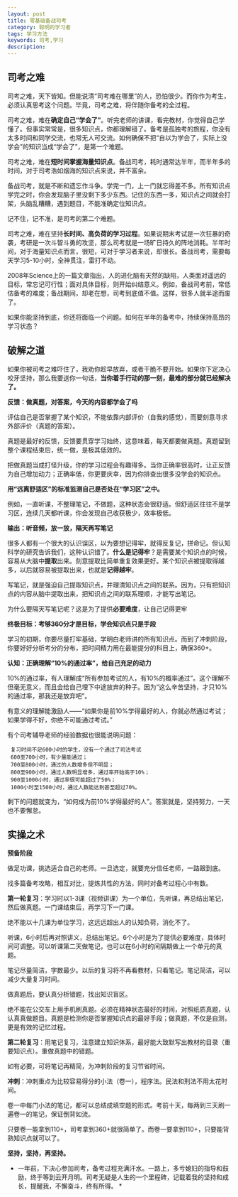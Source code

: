 ```yaml
---
layout: post
title: 零基础备战司考
category: 聪明的学习者
tags: 学习方法
keywords: 司考,学习
description: 
---
```


## 司考之难 ##
司考之难，天下皆知。但能说清“司考难在哪里”的人，恐怕很少。而你作为考生，必须认真思考这个问题。毕竟，司考之难，将伴随你备考的全过程。

司考之难，难在**确定自己“学会了”**。听完老师的讲课，看完教材，你觉得自己学懂了。但事实常常是，很多知识点，你都理解错了。备考是孤独考的旅程，你没有太多时间和同学交流，也常无人可交流。如何确保不把“自以为学会了，实际上没学会”的知识当成“学会了”，是第一个难题。

司考之难，难在**短时间掌握海量知识点**。备战司考，耗时通常达半年，而半年多的时间，对于司考浩如烟海的知识点来说，并不富余。

备战司考，就是不断和遗忘作斗争。学完一门，上一门就忘得差不多。所有知识点学完之时，你会发现脑子里没剩下多少东西。记住的东西一多，知识点之间就会打架，头脑乱糟糟，遇到题目，不能准确定位知识点。

记不住，记不准，是司考的第二个难题。

司考之难，难在坚持**长时间、高负荷的学习过程**。如果说期末考试是一次狂暴的奇袭，考研是一次斗智斗勇的攻坚，那么司考就是一场旷日持久的阵地消耗。半年时间，对于海量知识点而言，很短，可对于学习者来说，却很长。备战司考，需要每天学习5-10小时，全神贯注，雷打不动。

2008年Science上的一篇文章指出，人的进化脑有天然的缺陷，人类面对遥远的目标，常忘记可行性；面对具体目标，则开始纠结意义。例如，备战司考前，常低估备考的难度；备战期间，却老在想，司考到底值不值。这样，很多人就半途而废了。

如果你能坚持到底，你还将面临一个问题。如何在半年的备考中，持续保持高昂的学习状态？

## 破解之道 ##
如果你被司考之难吓住了，我劝你趁早放弃，或者干脆不要开始。如果你下定决心咬牙坚持，那么我要送你一句话，**当你着手行动的那一刻，最难的部分就已经解决了。**

**反馈：做真题，对答案，今天的内容都学会了吗**

评估自己是否掌握了某个知识，不能依靠内部评价（自我的感觉），而要刻意寻求外部评价（真题的答案）。

真题是最好的反馈，反馈要贯穿学习始终，这意味着，每天都要做真题。真题留到整个课程结束后，统一做，是极其低效的。

把做真题当成打怪升级，你的学习过程会有趣得多。当你正确率很高时，让正反馈为自己增加动力；正确率低，你更要庆幸，因为你排查出很多没学会的知识点。

**用“远离舒适区”的标准监测自己是否处在“学习区”之中。**

例如，一直听课，不整理笔记，不做题，这种状态会很舒适。但舒适区往往不是学习区，连续几天都听课，你会发现自己收获极少，效率极低。

**输出：听音频，放一放，隔天再写笔记**

很多人都有一个很大的认识误区，以为要想记得牢，就得反复记，拼命记。但认知科学的研究告诉我们，这种认识错了。**什么是记得牢**？是需要某个知识点的时候，容易从大脑中**提取**出来。刻意提取比简单重复效果更好。某个知识点被提取得越多，以后就容易被提取出来，也就是**记得越牢**。

写笔记，就是强迫自己提取知识点，并理清知识点之间的联系。因为，只有把知识点的内容从脑中提取出来，把知识点之间的联系理顺，才能写出笔记。

为什么要隔天写笔记呢？这是为了提供**必要难度**，让自己记得更牢

**终极目标：考够360分才是目标，学会知识点只是手段**

学习的初期，你要尽量打牢基础，学明白老师讲的所有知识点。而到了冲刺阶段，你要好好分析考分的分布，把时间精力用在最能提分的科目上，确保360+。

**认知：正确理解“10%的通过率”，给自己充足的动力**

10%的通过率，有人理解成“所有参加考试的人，有10%的概率通过”。这个理解不但毫无意义，而且会给自己埋下中途放弃的种子。因为“这么辛苦坚持，才只10%的通过率，那我还是放弃吧”。

有意义的理解能激励人——“如果你是前10%学得最好的人，你就必然通过考试；如果学得不好，你绝不可能通过考试。”

有个司考辅导老师的经验数据也很能说明问题：

	 复习时间不足600小时的学生，没有一个通过了司法考试
     600至700小时，有少量能通过；
     700至800小时，通过的人数增多但不明显；
     800至900小时，通过人数明显增多，通过率开始高于10%；
     900至1000小时，通过率很可能超过了50%；
     1000小时至1500小时，通过人数能达到甚至超过70%。

剩下的问题就变为，“如何成为前10%学得最好的人”。答案就是，坚持努力，一天也不要懈怠。


## 实操之术 ##

**预备阶段**

做足功课，挑选适合自己的老师。一旦选定，就要充分信任老师，一路跟到底。

找多篇备考攻略，相互对比，提炼共性的方法，同时对备考过程心中有数。

**第一轮复习**：学习时以1-3课（视频讲课）为一个单位，先听课，再总结出笔记，然后做真题。一门课结束后，再学习下一门课。

绝不能以十几课为单位学习，这远远超出人的认知负荷，消化不了。

听课，6小时后再对照讲义，总结出笔记。6个小时是为了提供必要难度，具体时间可调整。可以听课第二天做笔记，也可以在6小时的间隔期做上一个单元的真题。

笔记尽量简洁，字数最少。以后的复习将不再看教材，只看笔记。笔记简洁，可以减少大量复习时间。

做真题后，要认真分析错题，找出知识盲区。

绝不能在公交车上用手机刷真题。必须在精神状态最好的时间，对照纸质真题，认认真真做题目。真题是检测你是否掌握知识点的最好手段；做真题，不仅是自测，更是有效的记忆过程。

**第二轮复习**：用笔记复习，注意建立知识体系，最好能大致默写出教材的目录（重要知识点）。重做真题中的错题。

如有必要，可将笔记再精简，为冲刺阶段的复习节省时间。

**冲刺**：冲刺重点为比较容易得分的小法（卷一），程序法。民法和刑法不用太花时间。

卷一中每门小法的笔记，都可以总结成填空题的形式。考前十天，每两到三天刷一遍卷一的笔记，保证倒背如流。

只要卷一能拿到110+，司考拿到360+就很简单了。而卷一要拿到110+，只要能背熟知识点就可以了。

**坚持，坚持，再坚持。**

* 一年前，下决心参加司考，备考过程充满汗水。一路上，多亏媳妇的指导和鼓励，终于等到云开月明。司考无疑是人生的一个里程碑，记载着我的坚持和成长，提醒我，不懈奋斗，终有所得。 *

